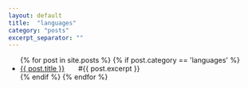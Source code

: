 ```yaml
---
layout: default
title:  "languages"
category: "posts"
excerpt_separator: ""
---
```

<ul>
  {% for post in site.posts %}
   {% if post.category == 'languages' %}
    <li>      
        <a href="{{ post.url }}">{{ post.title }}</a> 
        #{{ post.excerpt }}
    </li>
    {% endif %}
  {% endfor %}
</ul>
